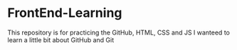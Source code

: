 # FrontEnd-Learning

This repository is for practicing the GitHub, HTML, CSS and JS
I wanteed to learn a little bit about GitHub and Git
